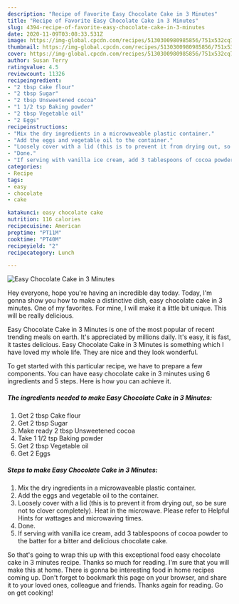 ```yaml
---
description: "Recipe of Favorite Easy Chocolate Cake in 3 Minutes"
title: "Recipe of Favorite Easy Chocolate Cake in 3 Minutes"
slug: 4394-recipe-of-favorite-easy-chocolate-cake-in-3-minutes
date: 2020-11-09T03:08:33.531Z
image: https://img-global.cpcdn.com/recipes/5130300980985856/751x532cq70/easy-chocolate-cake-in-3-minutes-recipe-main-photo.jpg
thumbnail: https://img-global.cpcdn.com/recipes/5130300980985856/751x532cq70/easy-chocolate-cake-in-3-minutes-recipe-main-photo.jpg
cover: https://img-global.cpcdn.com/recipes/5130300980985856/751x532cq70/easy-chocolate-cake-in-3-minutes-recipe-main-photo.jpg
author: Susan Terry
ratingvalue: 4.5
reviewcount: 11326
recipeingredient:
- "2 tbsp Cake flour"
- "2 tbsp Sugar"
- "2 tbsp Unsweetened cocoa"
- "1 1/2 tsp Baking powder"
- "2 tbsp Vegetable oil"
- "2 Eggs"
recipeinstructions:
- "Mix the dry ingredients in a microwaveable plastic container."
- "Add the eggs and vegetable oil to the container."
- "Loosely cover with a lid (this is to prevent it from drying out, so be sure not to clover completely). Heat in the microwave. Please refer to Helpful Hints for wattages and microwaving times."
- "Done."
- "If serving with vanilla ice cream, add 3 tablespoons of cocoa powder to the batter for a bitter and delicious chocolate cake."
categories:
- Recipe
tags:
- easy
- chocolate
- cake

katakunci: easy chocolate cake 
nutrition: 116 calories
recipecuisine: American
preptime: "PT11M"
cooktime: "PT40M"
recipeyield: "2"
recipecategory: Lunch

---
```



![Easy Chocolate Cake in 3 Minutes](https://img-global.cpcdn.com/recipes/5130300980985856/751x532cq70/easy-chocolate-cake-in-3-minutes-recipe-main-photo.jpg)

Hey everyone, hope you're having an incredible day today. Today, I'm gonna show you how to make a distinctive dish, easy chocolate cake in 3 minutes. One of my favorites. For mine, I will make it a little bit unique. This will be really delicious.



Easy Chocolate Cake in 3 Minutes is one of the most popular of recent trending meals on earth. It's appreciated by millions daily. It's easy, it is fast, it tastes delicious. Easy Chocolate Cake in 3 Minutes is something which I have loved my whole life. They are nice and they look wonderful.


To get started with this particular recipe, we have to prepare a few components. You can have easy chocolate cake in 3 minutes using 6 ingredients and 5 steps. Here is how you can achieve it.

<!--inarticleads1-->

##### The ingredients needed to make Easy Chocolate Cake in 3 Minutes:

1. Get 2 tbsp Cake flour
1. Get 2 tbsp Sugar
1. Make ready 2 tbsp Unsweetened cocoa
1. Take 1 1/2 tsp Baking powder
1. Get 2 tbsp Vegetable oil
1. Get 2 Eggs




<!--inarticleads2-->

##### Steps to make Easy Chocolate Cake in 3 Minutes:

1. Mix the dry ingredients in a microwaveable plastic container.
1. Add the eggs and vegetable oil to the container.
1. Loosely cover with a lid (this is to prevent it from drying out, so be sure not to clover completely). Heat in the microwave. Please refer to Helpful Hints for wattages and microwaving times.
1. Done.
1. If serving with vanilla ice cream, add 3 tablespoons of cocoa powder to the batter for a bitter and delicious chocolate cake.




So that's going to wrap this up with this exceptional food easy chocolate cake in 3 minutes recipe. Thanks so much for reading. I'm sure that you will make this at home. There is gonna be interesting food in home recipes coming up. Don't forget to bookmark this page on your browser, and share it to your loved ones, colleague and friends. Thanks again for reading. Go on get cooking!
